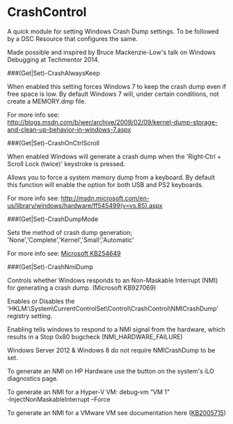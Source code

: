 CrashControl
============

A quick module for setting Windows Crash Dump settings. To be followed by a DSC Resource that configures the same.

Made possible and inspired by Bruce Mackenzie-Low's talk on Windows Debugging at Techmentor 2014. 

###(Get|Set)-CrashAlwaysKeep

When enabled this setting forces Windows 7 to keep the crash dump even if free space is low. By default Windows 7 will, under certain conditions, not create a MEMORY.dmp file.

For more info see: http://blogs.msdn.com/b/wer/archive/2009/02/09/kernel-dump-storage-and-clean-up-behavior-in-windows-7.aspx

###(Get|Set)-CrashOnCtrlScroll 

When enabled Windows will generate a crash dump when the 'Right‐Ctrl + Scroll Lock (twice)' keystroke is pressed.

Allows you to force a system memory dump from a keyboard. By default this function will enable the option for both USB and PS2 keyboards.

For more info see: http://msdn.microsoft.com/en-us/library/windows/hardware/ff545499(v=vs.85).aspx

###(Get|Set)-CrashDumpMode  

Sets the method of crash dump generation; 'None','Complete','Kernel','Small','Automatic'

For more info see: [Microsoft KB254649](http://support.microsoft.com/kb/254649)

###(Get|Set)-CrashNmiDump 

Controls whether Windows responds to an Non-Maskable Interrupt (NMI) for generating a crash dump. (Microsoft KB927069)

 Enables or Disables the 'HKLM:\System\CurrentControlSet\Control\CrashControl\NMICrashDump' registry setting.

   Enabling tells windows to respond to a NMI signal from the hardware, which results in a Stop 0x80 bugcheck (NMI_HARDWARE_FAILURE)

   Windows Server 2012 & Windows 8 do not require NMICrashDump to be set.

   To generate an NMI on HP Hardware use the button on the system's iLO diagnostics page.

   To generate an NMI for a Hyper-V VM:
        debug‐vm “VM 1" ‐InjectNonMaskableInterrupt –Force

   To generate an NMI for a VMware VM see documentation here ([KB2005715](http://kb.vmware.com/selfservice/search.do?cmd=displayKC&docType=kc&docTypeID=DT_KB_1_1&externalId=2005715))
